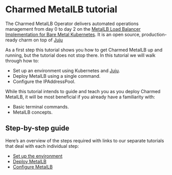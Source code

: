 # Charmed MetalLB tutorial
The Charmed MetalLB Operator delivers automated operations management from day 0 to day 2
on the [MetalLB Load Balancer Implementation for Bare Metal Kubernetes](https://metallb.universe.tf/).
It is an open source, production-ready charm on top of [Juju](https://juju.is/)

As a first step this tutorial shows you how to get Charmed MetalLB up and running, but the tutorial does not stop there. In this tutorial we will walk through how to:
- Set up an environment using Kubernetes and [Juju](https://juju.is/).
- Deploy MetalLB using a single command.
- Configure the IPAddressPool.

While this tutorial intends to guide and teach you as you deploy Charmed MetalLB, it will be most beneficial if you already have a familiarity with:
- Basic terminal commands.
- MetalLB concepts.

## Step-by-step guide

Here’s an overview of the steps required with links to our separate tutorials that deal with each individual step:
* [Set up the environment](/t/charmed-metallb-tutorial-setup-environment/11360?channel=1.28/stable)
* [Deploy MetalLB](/t/charmed-metallb-tutorial-deploy-metallb/11361?channel=1.28/stable)
* [Configure MetalLB](/t/charmed-metallb-tutorial-configure/####?channel=1.28/stable)
